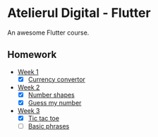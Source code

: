 # Atelierul Digital - Flutter

An awesome Flutter course.

## Homework

* [Week 1](lib/src/01)
    - [x] [Currency convertor](lib/src/01/currency_convertor.dart)
    
* [Week 2](lib/src/02)
    - [x] [Number shapes](lib/src/02/number_shapes.dart)
    - [x] [Guess my number](lib/src/02/guess_my_number.dart)
    
* [Week 3](lib/src/03)
    - [x] [Tic tac toe](lib/src/03/tic_tac_toe.dart)
    - [ ] [Basic phrases](lib/src/03/basic_phrases.dart)
